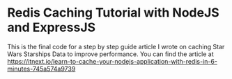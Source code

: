 # Redis Caching Tutorial with NodeJS and ExpressJS
This is the final code for a step by step guide article I wrote on caching Star Wars Starships Data to improve performance. You can find the article at https://itnext.io/learn-to-cache-your-nodejs-application-with-redis-in-6-minutes-745a574a9739
